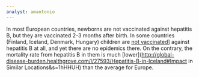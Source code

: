 ```yaml
---
analyst: amantonio
---
```


In most European countries, newborns are not vaccinated against hepatitis B, but they are vaccinated 2-3 months after birth. In some countries (Finland, Iceland, Denmark, Hungary) children are [not vaccinated](http://vaccine-schedule.ecdc.europa.eu/Pages/Scheduler.aspx)] against hepatitis B at all, and yet there are no epidemics there. On the contrary, the mortality rate from hepatitis B in them is much [lower](http://global-disease-burden.healthgrove.com/l/27593/Hepatitis-B-in-Iceland#Impact in Similar Locations&s=1hHHUH) than the average for Europe.
